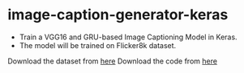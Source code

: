 # image-caption-generator-keras

- Train a VGG16 and GRU-based Image Captioning Model in Keras. <br>
- The model will be trained on Flicker8k dataset. <br>
  
 Download the dataset from [here](https://github.com/goodwillyoga/Flickr8k_dataset)
 Download the code from [here](https://colab.research.google.com/drive/1z9tHqswdF0H-m6tJ2_IDrjh3mghfWKgs?usp=sharing)
